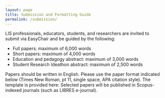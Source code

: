 ```yaml
---
layout: page
title: Submission and Formatting Guide
permalink: /submission/
---
```


LIS professionals, educators, students, and researchers are invited to submit via EasyChair <insert easychair link here> and be guided by the following:
* Full papers: maximum of 6,000 words
* Short papers: maximum of 4,000 words
* Education and pedagogy abstract: maximum of 3,000 words
* Student Research Ideathon abstract: maximum of 2,500 words

Papers should be written in English.  Please use the paper format indicated below (Times New Roman, pt 11, single space, APA citation style). The template is provided here: <insert link for template>
Selected papers will be published in Scopus-indexed journals (such as LIBRES e-journal).
